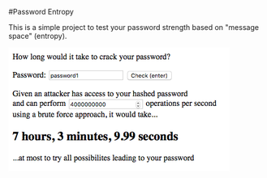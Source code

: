 #Password Entropy

This is a simple project to test your password strength based on "message space" (entropy).

![Preview](./passwordEntropy.png)
